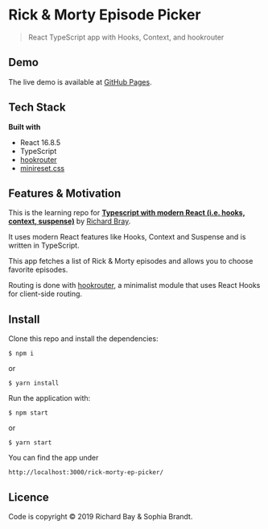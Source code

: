 # Rick & Morty Episode Picker

> React TypeScript app with Hooks, Context, and hookrouter

## Demo

The live demo is available at [GitHub Pages](https://sophiabrandt.github.io/rick-morty-ep-picker).

## Tech Stack

**Built with**

- React 16.8.5
- TypeScript
- [hookrouter](https://github.com/Paratron/hookrouter)
- [minireset.css](https://jgthms.com/minireset.css/)

## Features & Motivation

This is the learning repo for **[Typescript with modern React (i.e. hooks, context, suspense)](https://www.udemy.com/typescript-with-react-hooks-and-context/)** by [Richard Bray](https://github.com/RichardBray).

It uses modern React features like Hooks, Context and Suspense and is written in TypeScript.

This app fetches a list of Rick & Morty episodes and allows you to choose favorite episodes.

Routing is done with [hookrouter](https://parastudios.de/modern-and-clean-routing-with-hooks/), a minimalist module that uses React Hooks for client-side routing.

## Install

Clone this repo and install the dependencies:

```
$ npm i
```

or

```
$ yarn install
```

Run the application with:

```
$ npm start
```

or

```
$ yarn start
```

You can find the app under

```
http://localhost:3000/rick-morty-ep-picker/
```

## Licence

Code is copyright © 2019 Richard Bay & Sophia Brandt.
